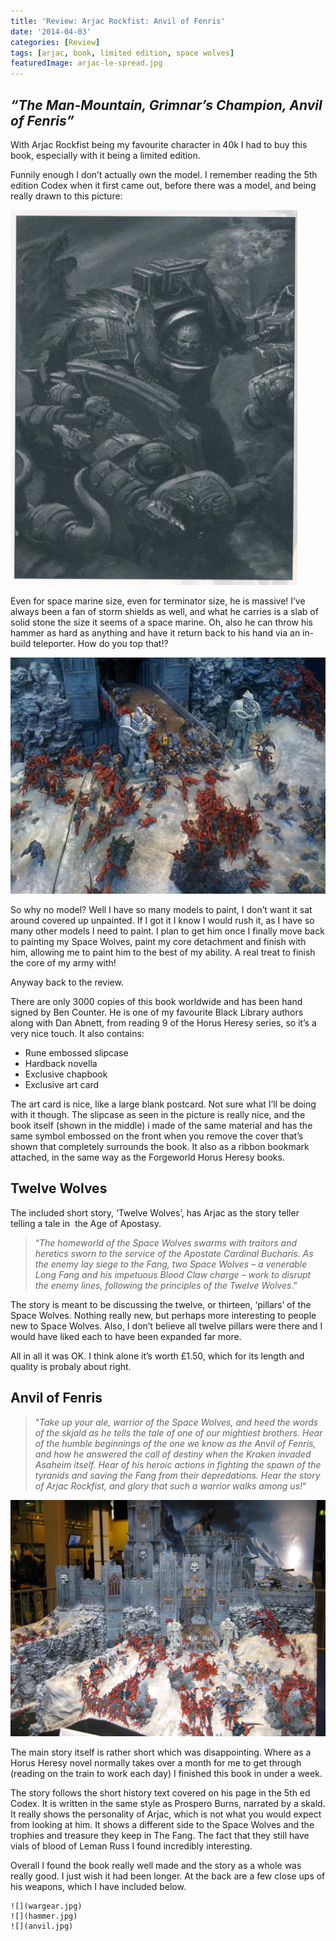 ```yaml
---
title: 'Review: Arjac Rockfist: Anvil of Fenris'
date: '2014-04-03'
categories: [Review]
tags: [arjac, book, limited edition, space wolves]
featuredImage: arjac-le-spread.jpg
---
```


## _“The Man-Mountain, Grimnar’s Champion, Anvil of Fenris”_

With Arjac Rockfist being my favourite character in 40k I had to buy this book, especially with it being a limited edition.

Funnily enough I don’t actually own the model. I remember reading the 5th edition Codex when it first came out, before there was a model, and being really drawn to this picture:

![Arjac_Rockfist](Arjac_Rockfist_Cover.png)

Even for space marine size, even for terminator size, he is massive! I’ve always been a fan of storm shields as well, and what he carries is a slab of solid stone the size it seems of a space marine. Oh, also he can throw his hammer as hard as anything and have it return back to his hand via an in-build teleporter. How do you top that!?

![SWFortress6](SWFortress6.jpg)

So why no model? Well I have so many models to paint, I don’t want it sat around covered up unpainted. If I got it I know I would rush it, as I have so many other models I need to paint. I plan to get him once I finally move back to painting my Space Wolves, paint my core detachment and finish with him, allowing me to paint him to the best of my ability. A real treat to finish the core of my army with!

Anyway back to the review.

There are only 3000 copies of this book worldwide and has been hand signed by Ben Counter. He is one of my favourite Black Library authors along with Dan Abnett, from reading 9 of the Horus Heresy series, so it’s a very nice touch. It also contains:

- Rune embossed slipcase
- Hardback novella
- Exclusive chapbook
- Exclusive art card

The art card is nice, like a large blank postcard. Not sure what I’ll be doing with it though. The slipcase as seen in the picture is really nice, and the book itself (shown in the middle) i made of the same material and has the same symbol embossed on the front when you remove the cover that’s shown that completely surrounds the book. It also as a ribbon bookmark attached, in the same way as the Forgeworld Horus Heresy books.

## Twelve Wolves

The included short story, ‘Twelve Wolves’, has Arjac as the story teller telling a tale in  the Age of Apostasy.

> “_The homeworld of the Space Wolves swarms with traitors and heretics sworn to the service of the Apostate Cardinal Bucharis. As the enemy lay siege to the Fang, two Space Wolves – a venerable Long Fang and his impetuous Blood Claw charge – work to disrupt the enemy lines, following the principles of the Twelve Wolves_.”

The story is meant to be discussing the twelve, or thirteen, ‘pillars’ of the Space Wolves. Nothing really new, but perhaps more interesting to people new to Space Wolves. Also, I don’t believe all twelve pillars were there and I would have liked each to have been expanded far more.

All in all it was OK. I think alone it’s worth £1.50, which for its length and quality is probaly about right.

## Anvil of Fenris

> “_Take up your ale, warrior of the Space Wolves, and heed the words of the skjald as he tells the tale of one of our mightiest brothers. Hear of the humble beginnings of the one we know as the Anvil of Fenris, and how he answered the call of destiny when the Kraken invaded Asaheim itself. Hear of his heroic actions in fighting the spawn of the tyranids and saving the Fang from their depredations. Hear the story of Arjac Rockfist, and glory that such a warrior walks among us!_“

![Space-Wolves-Battle](battle.jpg)

The main story itself is rather short which was disappointing. Where as a Horus Heresy novel normally takes over a month for me to get through (reading on the train to work each day) I finished this book in under a week.

The story follows the short history text covered on his page in the 5th ed Codex. It is written in the same style as Prospero Burns, narrated by a skald. It really shows the personality of Arjac, which is not what you would expect from looking at him. It shows a different side to the Space Wolves and the trophies and treasure they keep in The Fang. The fact that they still have vials of blood of Leman Russ I found incredibly interesting.

Overall I found the book really well made and the story as a whole was really good. I just wish it had been longer. At the back are a few close ups of his weapons, which I have included below.

```grid|3
![](wargear.jpg)
![](hammer.jpg)
![](anvil.jpg)
```
